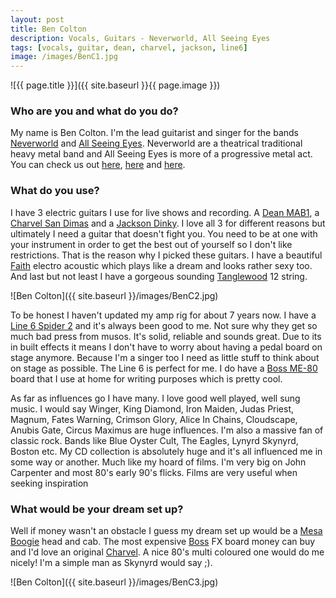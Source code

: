 ```yaml
---
layout: post
title: Ben Colton
description: Vocals, Guitars - Neverworld, All Seeing Eyes
tags: [vocals, guitar, dean, charvel, jackson, line6]
image: /images/BenC1.jpg
---
```


![{{ page.title }}]({{ site.baseurl }}{{ page.image }})

### Who are you and what do you do?

My name is Ben Colton. I'm the lead guitarist and singer for the bands [Neverworld](http://www.neverworldmetal.co.uk/) and [All Seeing Eyes](https://www.facebook.com/ALLSEEINGEYESMETAL). Neverworld are a theatrical traditional heavy metal band and All Seeing Eyes is more of a progressive metal act. You can check us out [here](https://www.facebook.com/NeverworldMetal/), [here](https://www.youtube.com/watch?v=jk_Gfl0vdVY) and [here](https://www.youtube.com/watch?v=gDhRJf1N64s).

### What do you use?

I have 3 electric guitars I use for live shows and recording. A [Dean MAB1](http://www.deanguitars.com/query?upc=819998035785), a [Charvel San Dimas](http://www.charvel.com/guitars/?section=promod) and a [Jackson Dinky](http://www.jacksonguitars.com/en-GB/guitars/dinky/models/). I love all 3 for different reasons but ultimately I need a guitar that doesn't fight you. You need to be at one with your instrument in order to get the best out of yourself so I don't like restrictions. That is the reason why I picked these guitars. I have a beautiful [Faith](http://www.faithguitars.com/) electro acoustic which plays like a dream and looks rather sexy too. And last but not least I have a gorgeous sounding [Tanglewood](http://www.tanglewoodguitars.co.uk/) 12 string.

![Ben Colton]({{ site.baseurl }}/images/BenC2.jpg)

To be honest I haven't updated my amp rig for about 7 years now. I have a [Line 6 Spider 2](http://uk.line6.com/legacy/spiderii112/) and it's always been good to me. Not sure why they get so much bad press from musos. It's solid, reliable and sounds great. Due to its in built effects it means I don't have to worry about having a pedal board on stage anymore. Because I'm a singer too I need as little stuff to think about on stage as possible. The Line 6 is perfect for me. I do have a [Boss ME-80](http://www.boss.info/products/me-80/) board that I use at home for writing purposes which is pretty cool.

As far as influences go I have many. I love good well played, well sung music. I would say Winger, King Diamond, Iron Maiden, Judas Priest, Magnum, Fates Warning, Crimson Glory, Alice In Chains, Cloudscape, Anubis Gate, Circus Maximus are huge influences. I'm also a massive fan of classic rock. Bands like Blue Oyster Cult, The Eagles, Lynyrd Skynyrd, Boston etc. My CD collection is absolutely huge and it's all influenced me in some way or another. Much like my hoard of films. I'm very big on John Carpenter and most 80's early 90's flicks. Films are very useful when seeking inspiration

### What would be your dream set up?

Well if money wasn't an obstacle I guess my dream set up would be a [Mesa Boogie](http://www.mesaboogie.com/) head and cab. The most expensive [Boss](http://www.bossus.com/) FX board money can buy and I'd love an original [Charvel](http://www.charvel.com/). A nice 80's multi coloured one would do me nicely! I'm a simple man as Skynyrd would say ;).

![Ben Colton]({{ site.baseurl }}/images/BenC3.jpg)
